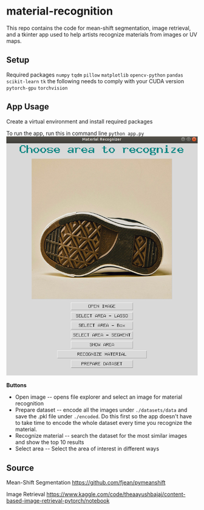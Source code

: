 # material-recognition

This repo contains the code for mean-shift segmentation, image retrieval, and a tkinter app used to help artists recognize materials from images or UV maps.


## Setup

Required packages
`numpy`
`tqdm`
`pillow`
`matplotlib`
`opencv-python`
`pandas`
`scikit-learn`
`tk`
the following needs to comply with your CUDA version
`pytorch-gpu`
`torchvision`


## App Usage

Create a virtual environment and install required packages

To run the app, run this in command line
 `python app.py`
![app image](examples/app.png)

**Buttons**
- Open image -- opens file explorer and select an image for material recognition
- Prepare dataset -- encode all the images under `./datasets/data` and save the .pkl file under `./encoded`. Do this first so the app doesn't have to take time to encode the whole dataset every time you recognize the material.
- Recognize material -- search the dataset for the most similar images and show the top 10 results
- Select area -- Select the area of interest in different ways


## Source
Mean-Shift Segmentation
https://github.com/fjean/pymeanshift

Image Retrieval
https://www.kaggle.com/code/theaayushbajaj/content-based-image-retrieval-pytorch/notebook
